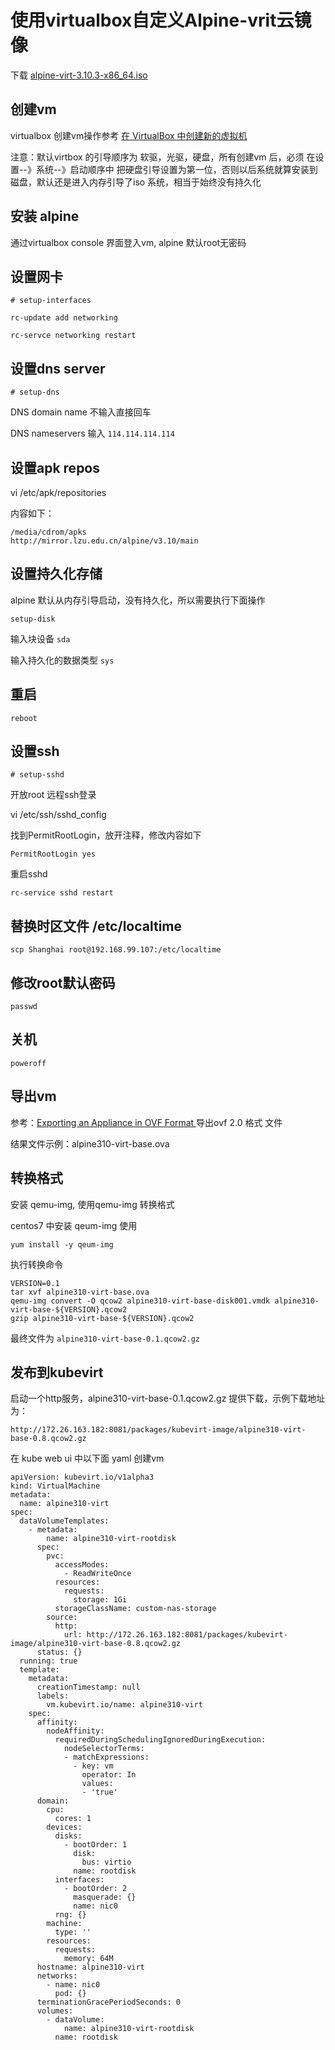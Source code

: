 # 使用virtualbox自定义Alpine-vrit云镜像
    
下载 [alpine-virt-3.10.3-x86_64.iso](http://dl-cdn.alpinelinux.org/alpine/v3.10/releases/x86_64/alpine-virt-3.10.3-x86_64.iso)

## 创建vm

virtualbox 创建vm操作参考 [在 VirtualBox 中创建新的虚拟机](https://www.virtualbox.org/manual/UserManual.html#intro-starting)

注意：默认virtbox 的引导顺序为 软驱，光驱，硬盘，所有创建vm 后，必须 在设置--》系统--》启动顺序中 把硬盘引导设置为第一位，否则以后系统就算安装到磁盘，默认还是进入内存引导了iso 系统，相当于始终没有持久化


## 安装 alpine

通过virtualbox console 界面登入vm, alpine 默认root无密码

## 设置网卡

```
# setup-interfaces

rc-update add networking

rc-servce networking restart

```

## 设置dns server

```
# setup-dns
```

DNS domain name 不输入直接回车

DNS nameservers 输入 `114.114.114.114`

## 设置apk repos

vi /etc/apk/repositories

内容如下：

```
/media/cdrom/apks
http://mirror.lzu.edu.cn/alpine/v3.10/main
```

## 设置持久化存储

alpine 默认从内存引导启动，没有持久化，所以需要执行下面操作

```
setup-disk
```

输入块设备 `sda`

输入持久化的数据类型 `sys`

## 重启

```
reboot
```

## 设置ssh

```
# setup-sshd
```

开放root 远程ssh登录

vi /etc/ssh/sshd_config

找到PermitRootLogin，放开注释，修改内容如下

```
PermitRootLogin yes
```

重启sshd

```
rc-service sshd restart
```

## 替换时区文件 /etc/localtime

```
scp Shanghai root@192.168.99.107:/etc/localtime
```

## 修改root默认密码

```
passwd
```

## 关机

```
poweroff
```

## 导出vm

参考：[Exporting an Appliance in OVF Format
](https://www.virtualbox.org/manual/UserManual.html#ovf-export-appliance) 导出ovf 2.0 格式 文件

结果文件示例：alpine310-virt-base.ova

## 转换格式

安装 qemu-img, 使用qemu-img 转换格式

centos7 中安装 qeum-img 使用

```
yum install -y qeum-img
```

执行转换命令

```
VERSION=0.1
tar xvf alpine310-virt-base.ova
qemu-img convert -O qcow2 alpine310-virt-base-disk001.vmdk alpine310-virt-base-${VERSION}.qcow2
gzip alpine310-virt-base-${VERSION}.qcow2
```

最终文件为 `alpine310-virt-base-0.1.qcow2.gz`

## 发布到kubevirt

启动一个http服务，alpine310-virt-base-0.1.qcow2.gz 提供下载，示例下载地址为：

```
http://172.26.163.182:8081/packages/kubevirt-image/alpine310-virt-base-0.8.qcow2.gz
```

在 kube web ui 中以下面 yaml 创建vm

```
apiVersion: kubevirt.io/v1alpha3
kind: VirtualMachine
metadata:
  name: alpine310-virt
spec:
  dataVolumeTemplates:
    - metadata:
        name: alpine310-virt-rootdisk
      spec:
        pvc:
          accessModes:
            - ReadWriteOnce
          resources:
            requests:
              storage: 1Gi
          storageClassName: custom-nas-storage
        source:
          http: 
            url: http://172.26.163.182:8081/packages/kubevirt-image/alpine310-virt-base-0.8.qcow2.gz
      status: {}
  running: true
  template:
    metadata:
      creationTimestamp: null
      labels:
        vm.kubevirt.io/name: alpine310-virt
    spec:
      affinity:
        nodeAffinity:
          requiredDuringSchedulingIgnoredDuringExecution:
            nodeSelectorTerms:
            - matchExpressions:
              - key: vm
                operator: In
                values:
                - 'true'
      domain:
        cpu:
          cores: 1
        devices:
          disks:
            - bootOrder: 1
              disk:
                bus: virtio
              name: rootdisk
          interfaces:
            - bootOrder: 2
              masquerade: {}
              name: nic0
          rng: {}
        machine:
          type: ''
        resources:
          requests:
            memory: 64M
      hostname: alpine310-virt
      networks:
        - name: nic0
          pod: {}
      terminationGracePeriodSeconds: 0
      volumes:
        - dataVolume:
            name: alpine310-virt-rootdisk
          name: rootdisk
```
